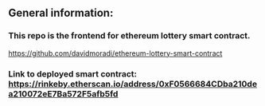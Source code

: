 ## General information:

### This repo is the frontend for ethereum lottery smart contract.
https://github.com/davidmoradi/ethereum-lottery-smart-contract

### Link to deployed smart contract: https://rinkeby.etherscan.io/address/0xF0566684CDba210dea210072eE7Ba572F5afb5fd
